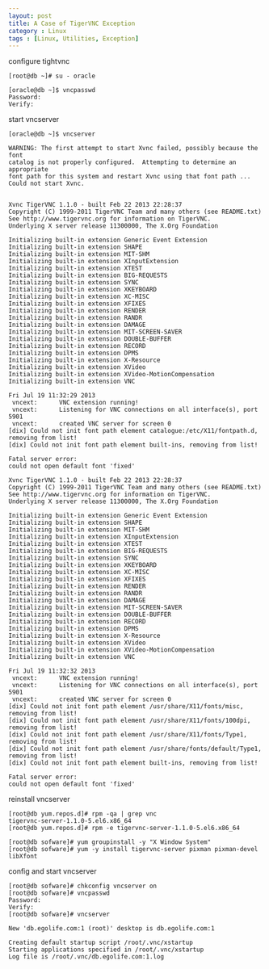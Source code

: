 ```yaml
---
layout: post
title: A Case of TigerVNC Exception
category : Linux
tags : [Linux, Utilities, Exception]
---
```


configure tightvnc

    [root@db ~]# su - oracle

    [oracle@db ~]$ vncpasswd 
    Password:
    Verify:
	
start vncserver
	
    [oracle@db ~]$ vncserver 

    WARNING: The first attempt to start Xvnc failed, possibly because the font
    catalog is not properly configured.  Attempting to determine an appropriate
    font path for this system and restart Xvnc using that font path ...
    Could not start Xvnc.


    Xvnc TigerVNC 1.1.0 - built Feb 22 2013 22:28:37
    Copyright (C) 1999-2011 TigerVNC Team and many others (see README.txt)
    See http://www.tigervnc.org for information on TigerVNC.
    Underlying X server release 11300000, The X.Org Foundation

    Initializing built-in extension Generic Event Extension
    Initializing built-in extension SHAPE
    Initializing built-in extension MIT-SHM
    Initializing built-in extension XInputExtension
    Initializing built-in extension XTEST
    Initializing built-in extension BIG-REQUESTS
    Initializing built-in extension SYNC
    Initializing built-in extension XKEYBOARD
    Initializing built-in extension XC-MISC
    Initializing built-in extension XFIXES
    Initializing built-in extension RENDER
    Initializing built-in extension RANDR
    Initializing built-in extension DAMAGE
    Initializing built-in extension MIT-SCREEN-SAVER
    Initializing built-in extension DOUBLE-BUFFER
    Initializing built-in extension RECORD
    Initializing built-in extension DPMS
    Initializing built-in extension X-Resource
    Initializing built-in extension XVideo
    Initializing built-in extension XVideo-MotionCompensation
    Initializing built-in extension VNC

    Fri Jul 19 11:32:29 2013
     vncext:      VNC extension running!
     vncext:      Listening for VNC connections on all interface(s), port 5901
     vncext:      created VNC server for screen 0
    [dix] Could not init font path element catalogue:/etc/X11/fontpath.d, removing from list!
    [dix] Could not init font path element built-ins, removing from list!

    Fatal server error:
    could not open default font 'fixed'

    Xvnc TigerVNC 1.1.0 - built Feb 22 2013 22:28:37
    Copyright (C) 1999-2011 TigerVNC Team and many others (see README.txt)
    See http://www.tigervnc.org for information on TigerVNC.
    Underlying X server release 11300000, The X.Org Foundation

    Initializing built-in extension Generic Event Extension
    Initializing built-in extension SHAPE
    Initializing built-in extension MIT-SHM
    Initializing built-in extension XInputExtension
    Initializing built-in extension XTEST
    Initializing built-in extension BIG-REQUESTS
    Initializing built-in extension SYNC
    Initializing built-in extension XKEYBOARD
    Initializing built-in extension XC-MISC
    Initializing built-in extension XFIXES
    Initializing built-in extension RENDER
    Initializing built-in extension RANDR
    Initializing built-in extension DAMAGE
    Initializing built-in extension MIT-SCREEN-SAVER
    Initializing built-in extension DOUBLE-BUFFER
    Initializing built-in extension RECORD
    Initializing built-in extension DPMS
    Initializing built-in extension X-Resource
    Initializing built-in extension XVideo
    Initializing built-in extension XVideo-MotionCompensation
    Initializing built-in extension VNC

    Fri Jul 19 11:32:32 2013
     vncext:      VNC extension running!
     vncext:      Listening for VNC connections on all interface(s), port 5901
     vncext:      created VNC server for screen 0
    [dix] Could not init font path element /usr/share/X11/fonts/misc, removing from list!
    [dix] Could not init font path element /usr/share/X11/fonts/100dpi, removing from list!
    [dix] Could not init font path element /usr/share/X11/fonts/Type1, removing from list!
    [dix] Could not init font path element /usr/share/fonts/default/Type1, removing from list!
    [dix] Could not init font path element built-ins, removing from list!

    Fatal server error:
    could not open default font 'fixed'

reinstall vncserver
    
    [root@db yum.repos.d]# rpm -qa | grep vnc
    tigervnc-server-1.1.0-5.el6.x86_64
    [root@db yum.repos.d]# rpm -e tigervnc-server-1.1.0-5.el6.x86_64

    [root@db sofware]# yum groupinstall -y "X Window System"
    [root@db sofware]# yum -y install tigervnc-server pixman pixman-devel libXfont
   
config and start vncserver
    
    [root@db sofware]# chkconfig vncserver on
    [root@db sofware]# vncpasswd 
    Password:
    Verify:
    [root@db sofware]# vncserver 

    New 'db.egolife.com:1 (root)' desktop is db.egolife.com:1

    Creating default startup script /root/.vnc/xstartup
    Starting applications specified in /root/.vnc/xstartup
    Log file is /root/.vnc/db.egolife.com:1.log
